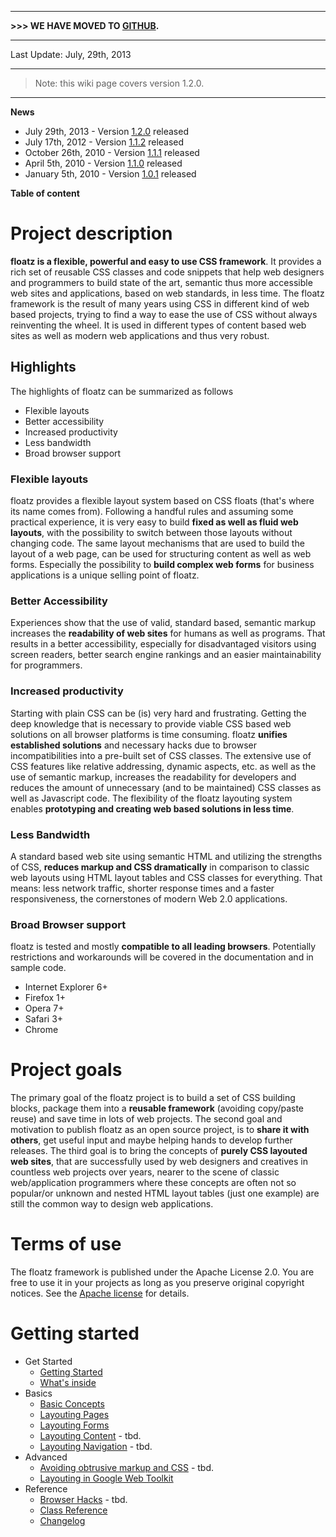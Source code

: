 
---

**>>> WE HAVE MOVED TO [GITHUB](https://github.com/floatzcss/floatz).**

---


Last Update: July, 29th, 2013

> 
---

> Note: this wiki page covers version 1.2.0.
> 
---


**News**
  * July 29th, 2013 - Version [1.2.0](Changelog#Version_1.2.0.md) released
  * July 17th, 2012 - Version [1.1.2](Changelog#Version_1.1.2.md) released
  * October 26th, 2010 - Version [1.1.1](Changelog#Version_1.1.1.md) released
  * April 5th, 2010 - Version [1.1.0](Changelog#Version_1.1.0.md) released
  * January 5th, 2010 - Version [1.0.1](Changelog#Version_1.0.1.md) released

**Table of content**


# Project description #
**floatz is a flexible, powerful and easy to use CSS framework**. It provides a rich set of reusable CSS classes and code snippets that help web designers and programmers to build state of the art, semantic thus more accessible web sites and applications, based on web standards, in less time. The floatz framework is the result of many years using CSS in different kind of web based projects, trying to find a way to ease the use of CSS without always reinventing the wheel. It is used in different types of content based web sites as well as modern web applications and thus very robust.

## Highlights ##
The highlights of floatz can be summarized as follows
  * Flexible layouts
  * Better accessibility
  * Increased productivity
  * Less bandwidth
  * Broad browser support

### Flexible layouts ###
floatz provides a flexible layout system based on CSS floats (that's where its name comes from). Following a handful rules and assuming some practical experience, it is very easy to build **fixed as well as fluid web layouts**, with the possibility to switch between those layouts without changing code. The same layout mechanisms that are used to build the layout of a web page, can be used for structuring content as well as web forms. Especially the possibility to **build complex web forms** for business applications is a unique selling point of floatz.

### Better Accessibility ###
Experiences show that the use of valid, standard based, semantic markup increases the **readability of web sites** for humans as well as programs. That results in a better accessibility, especially for disadvantaged visitors using screen readers, better search engine rankings and an easier maintainability for programmers.

### Increased productivity ###
Starting with plain CSS can be (is) very hard and frustrating. Getting the deep knowledge that is necessary to provide viable CSS based web solutions on all browser platforms is time consuming. floatz **unifies established solutions** and necessary hacks due to browser incompatibilities into a pre-built set of CSS classes. The extensive use of CSS features like relative addressing, dynamic aspects, etc. as well as the use of semantic markup, increases the readability for developers and reduces the amount of unnecessary (and to be maintained) CSS classes as well as Javascript code. The flexibility of the floatz layouting system enables **prototyping and creating web based solutions in less time**.

### Less Bandwidth ###
A standard based web site using semantic HTML and utilizing the strengths of CSS, **reduces markup and CSS dramatically** in comparison to classic web layouts using HTML layout tables and CSS classes for everything. That means: less network traffic, shorter response times and a faster responsiveness, the cornerstones of modern Web 2.0 applications.

### Broad Browser support ###
floatz is tested and mostly **compatible to all leading browsers**. Potentially restrictions and workarounds will be covered in the documentation and in sample code.
  * Internet Explorer 6+
  * Firefox 1+
  * Opera 7+
  * Safari 3+
  * Chrome

# Project goals #
The primary goal of the floatz project is to build a set of CSS building blocks, package them into a **reusable framework** (avoiding copy/paste reuse) and save time in lots of web projects. The second goal and motivation to publish floatz as an open source project, is to **share it with others**, get useful input and maybe helping hands to develop further releases. The third goal is to bring the concepts of **purely CSS layouted web sites**, that are successfully used by web designers and creatives in countless web projects over years, nearer to the scene of classic web/application programmers where these concepts are often not so popular/or unknown and nested HTML layout tables (just one example) are still the common way to design web applications.

# Terms of use #
The floatz framework is published under the Apache License 2.0. You are free to use it in your projects as long as you preserve original copyright notices. See the [Apache license](http://www.apache.org/licenses/LICENSE-2.0) for details.

# Getting started #

  * Get Started
    * [Getting Started](GettingStarted.md)
    * [What's inside](WhatsInside.md)
  * Basics
    * [Basic Concepts](BasicConcepts.md)
    * [Layouting Pages](LayoutingPages.md)
    * [Layouting Forms](LayoutingForms.md)
    * [Layouting Content](LayoutingContent.md) - tbd.
    * [Layouting Navigation](LayoutingNavigation.md) - tbd.
  * Advanced
    * [Avoiding obtrusive markup and CSS](AvoidingObtrusiveMarkupAndCss.md) - tbd.
    * [Layouting in Google Web Toolkit](LayoutingInGoogleWebToolkit.md)
  * Reference
    * [Browser Hacks](BrowserHacks.md) - tbd.
    * [Class Reference](ClassReference.md)
    * [Changelog](Changelog.md)